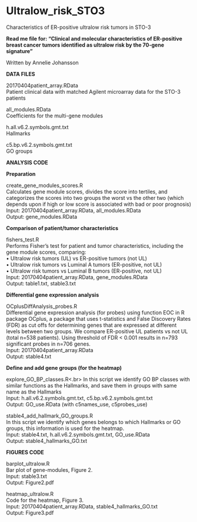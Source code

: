 # Ultralow_risk_STO3
Characteristics of ER-positive ultralow risk tumors in STO-3

<b>Read me file for:
“Clinical and molecular characteristics of ER-positive breast cancer tumors identified as ultralow risk by the 70-gene signature”</b>

Written by Annelie Johansson

<b>DATA FILES</b>

20170404patient_array.RData</br>
Patient clinical data with matched Agilent microarray data for the STO-3 patients

all_modules.RData</br>
Coefficients for the multi-gene modules

h.all.v6.2.symbols.gmt.txt</br>
Hallmarks 

c5.bp.v6.2.symbols.gmt.txt</br>
GO groups


<b>ANALYSIS CODE</b>

<b>Preparation</b>

create_gene_modules_scores.R</br>
Calculates gene module scores, divides the score into tertiles, and categorizes the scores into two groups the worst vs the other two (which depends upon if high or low score is associated with bad or poor prognosis)</br>
Input: 20170404patient_array.RData, all_modules.RData</br>
Output: gene_modules.RData</br>

<b>Comparison of patient/tumor characteristics</b>

fishers_test.R</br>
Performs Fisher’s test for patient and tumor characteristics, including the gene module scores, comparing:</br>
•	Ultralow risk tumors (UL) vs ER-positive tumors (not UL)</br>
•	Ultralow risk tumors vs Luminal A tumors (ER-positive, not UL)</br>
•	Ultralow risk tumors vs Luminal B tumors (ER-positive, not UL)</br>
Input: 20170404patient_array.RData, gene_modules.RData</br>
Output: table1.txt, stable3.txt</br>

<b>Differential gene expression analysis</b>

OCplusDiffAnalysis_probes.R</br>
Differential gene expression analysis (for probes) using function EOC in R package OCplus, a package that uses t-statistics and False Discovery Rates (FDR) as cut offs for determining genes that are expressed at different levels between two groups. We compare ER-positive UL patients vs not UL (total n=538 patients). Using threshold of FDR < 0.001 results in n=793 significant probes in n=706 genes.</br>
Input: 20170404patient_array.RData</br>
Output: stable4.txt</br>


<b>Define and add gene groups (for the heatmap)</b>

explore_GO_BP_classes.R<.br>
In this script we identify GO BP classes with similar functions as the Hallmarks, and save them in groups with same name as the Hallmarks</br>
Input: h.all.v6.2.symbols.gmt.txt, c5.bp.v6.2.symbols.gmt.txt</br>
Output: GO_use.RData (with c5names_use, c5probes_use)</br>

stable4_add_hallmark_GO_groups.R </br>
In this script we identify which genes belongs to which Hallmarks or GO groups, this information is used for the heatmap.</br>
Input: stable4.txt, h.all.v6.2.symbols.gmt.txt, GO_use.RData</br>
Output: stable4_hallmarks_GO.txt</br>


<b>FIGURES CODE</b>

barplot_ultralow.R</br>
Bar plot of gene-modules, Figure 2.</br>
Input: stable3.txt</br>
Output: Figure2.pdf </br>

heatmap_ultralow.R</br>
Code for the heatmap, Figure 3.</br>
Input: 20170404patient_array.RData, stable4_hallmarks_GO.txt</br>
Output: Figure3.pdf</br>


